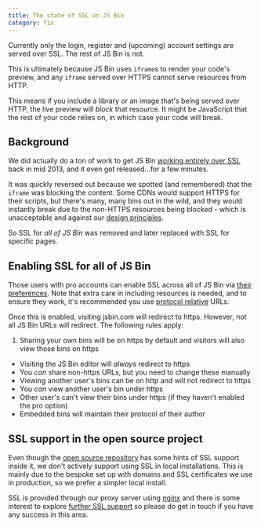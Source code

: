 ```yaml
---
title: The state of SSL on JS Bin
category: fix
---
```



Currently only the login, register and (upcoming) account settings are served over SSL. The rest of JS Bin is not.

This is ultimately because JS Bin uses `iframe`s to render your code's preview, and any `iframe` served over HTTPS cannot serve resources from HTTP.

This means if you include a library or an image that's being served over HTTP, the live preview will *block* that resource. It might be JavaScript that the rest of your code relies on, in which case your code will break.

## Background

We did actually do a ton of work to get JS Bin [working entirely over SSL](https://github.com/jsbin/jsbin/pull/673) back in mid 2013, and it even got released...for a few minutes.

It was quickly reversed out because we spotted (and remembered) that the `iframe` was blocking the content. Some CDNs would support HTTPS for their scripts, but there's many, many bins out in the wild, and they would instantly break due to the non-HTTPS resources being blocked - which is unacceptable and against our [design principles](/help/design-principles).

So SSL for *all of JS Bin* was removed and later replaced with SSL for specific pages.

## Enabling SSL for all of JS Bin

Those users with pro accounts can enable SSL across all of JS Bin via [their preferences](http://jsbin.com/account/preferences). Note that extra care in including resources is needed, and to ensure they work, it's recommended you use [protocol relative](http://www.paulirish.com/2010/the-protocol-relative-url/) URLs.

Once this is enabled, visiting jsbin.com will redirect to https. However, not all JS Bin URLs will redirect. The following rules apply:

1. Sharing your own bins will be on https by default and visitors will also view those bins on https
- Visiting the JS Bin editor will *always* redirect to https
- You *can* share non-https URLs, but you need to change these manually
- Viewing another user's bins can be on http and will not redirect to https
- You *can* view another user's bin under https
- Other user's can't view their bins under https (if they haven't enabled the pro option)
- Embedded bins will maintain their protocol of their author

## SSL support in the open source project

Even though the [open source repository](https://github.com/jsbin/jsbin) has some hints of SSL support inside it, we don't actively support using SSL in local installations. This is mainly due to the bespoke set up with domains and SSL certificates we use in production, so we prefer a simpler local install.

SSL is provided through our proxy server using [nginx](http://wiki.nginx.org/Main) and there is some interest to explore [further SSL support](https://github.com/jsbin/jsbin/issues/1168) so please do get in touch if you have any success in this area.
